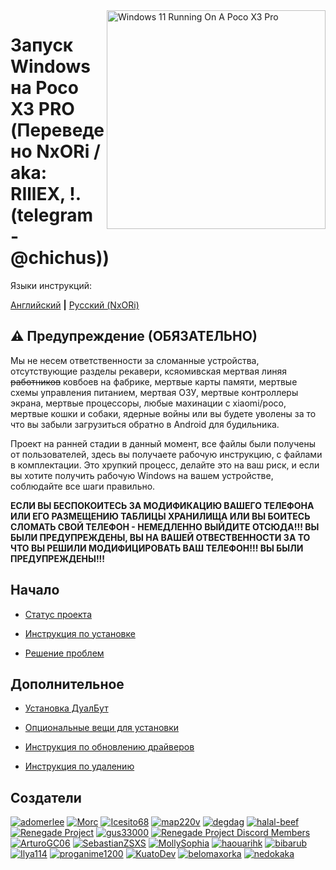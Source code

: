 <img align="right" src="https://github.com/woa-vayu/src_vayu_windows/blob/main/2Poco X3 Pro Windows.png" width="350" alt="Windows 11 Running On A Poco X3 Pro">


# Запуск Windows на Poco X3 PRO (Переведено NxORi / aka: RIllEX, !. (telegram - @chichus)) 

Языки инструкций:

[Английский](README.md) **|** [Русский (NxORi)](README_ru.md)

## ⚠️ Предупреждение (ОБЯЗАТЕЛЬНО)

Мы не несем ответственности за сломанные устройства, отсутствующие разделы рекавери, ксяомивская мертвая линяя ~~работников~~ ковбоев на фабрике, мертвые карты памяти, мертвые схемы управления питанием, мертвая ОЗУ, мертвые контроллеры экрана, мертвые процессоры, любые махинации с xiaomi/poco, мертвые кошки и собаки, ядерные войны или вы будете уволены за то что вы забыли загрузиться обратно в Android для будильника.

Проект на ранней стадии в данный момент, все файлы были получены от пользователей, здесь вы получаете рабочую инструкцию, с файлами в комплектации. Это хрупкий процесс, делайте это на ваш риск, и если вы хотите получить рабочую Windows на вашем устройстве, соблюдайте все шаги правильно.

**ЕСЛИ ВЫ БЕСПОКОИТЕСЬ ЗА МОДИФИКАЦИЮ ВАШЕГО ТЕЛЕФОНА ИЛИ ЕГО РАЗМЕЩЕНИЮ ТАБЛИЦЫ ХРАНИЛИЩА ИЛИ ВЫ БОИТЕСЬ СЛОМАТЬ СВОЙ ТЕЛЕФОН - НЕМЕДЛЕННО ВЫЙДИТЕ ОТСЮДА!!! ВЫ БЫЛИ ПРЕДУПРЕЖДЕНЫ, ВЫ НА ВАШЕЙ ОТВЕСТВЕННОСТИ ЗА ТО ЧТО ВЫ РЕШИЛИ МОДИФИЦИРОВАТЬ ВАШ ТЕЛЕФОН!!! ВЫ БЫЛИ ПРЕДУПРЕЖДЕНЫ!!!**


## Начало

- [Статус проекта](guide/status-ru.md)

- [Инструкция по установке](guide/install-1-ru.md)

- [Решение проблем](guide/troubleshooting-ru.md)


## Дополнительное

- [Установка ДуалБут](guide/dualboot-ru.md)

- [Опциональные вещи для установки](guide/postinstall-ru.md)

- [Инструкция по обновлению драйверов](guide/update-ru.md)

- [Инструкция по удалению](guide/uninstall-ru.md)

## Создатели

[<img alt="adomerlee" src="https://images.weserv.nl/?url=https://avatars.githubusercontent.com/u/109386069?v=4&w=45&fit=cover&mask=circle&maxage=7d" />](https://github.com/adomerlee)
[<img alt="Morc" src="https://images.weserv.nl/?url=https://avatars.githubusercontent.com/u/13377926?v=4&w=45&fit=cover&mask=circle&maxage=7d" />](https://github.com/TheMorc)
[<img alt="Icesito68" src="https://images.weserv.nl/?url=https://avatars.githubusercontent.com/u/113939920?v=4&w=45&fit=cover&mask=circle&maxage=7d" />](https://github.com/Icesito68)
[<img alt="map220v" src="https://images.weserv.nl/?url=https://avatars.githubusercontent.com/u/14368485?v=4&w=45&fit=cover&mask=circle&maxage=7d" />](https://github.com/map220v)
[<img alt="degdag" src="https://images.weserv.nl/?url=https://avatars.githubusercontent.com/u/22778181?v=4&w=45&fit=cover&mask=circle&maxage=7d" />](https://github.com/degdag)
[<img alt="halal-beef" src="https://images.weserv.nl/?url=https://avatars.githubusercontent.com/u/78730004?v=4&w=45&fit=cover&mask=circle&maxage=7d" />](https://github.com/halal-beef)
[<img alt="Renegade Project" src="https://images.weserv.nl/?url=https://avatars.githubusercontent.com/u/63859504?s=200&v=4&w=45&fit=cover&mask=circle&maxage=7d" />](https://github.com/edk2-porting)
[<img alt="gus33000" src="https://images.weserv.nl/?url=https://avatars.githubusercontent.com/u/3755345?v=4&w=45&fit=cover&mask=circle&maxage=7d" />](https://github.com/gus33000)
[<img alt="Renegade Project Discord Members" src="https://images.weserv.nl/?url=https://cdn.discordapp.com/icons/736563593058713690/68f67bfddf4390b11effc99917b16338.webp?size=256&w=45&fit=cover&mask=circle&maxage=7d" />](https://discord.gg/XXBWfag)
[<img alt="ArturoGC06" src="https://images.weserv.nl/?url=https://avatars.githubusercontent.com/u/76574534?v=4&w=45&fit=cover&mask=circle&maxage=7d" />](https://github.com/ArtturoGC06)
[<img alt="SebastianZSXS" src="https://images.weserv.nl/?url=https://avatars.githubusercontent.com/u/111822607?v=4&w=45&fit=cover&mask=circle&maxage=7d" />](https://github.com/SebastianZSXS)
[<img alt="MollySophia" src="https://images.weserv.nl/?url=https://avatars.githubusercontent.com/u/20746884?v=4&w=45&fit=cover&mask=circle&maxage=7d" />](https://github.com/MollySophia)
[<img alt="haouarihk" src="https://images.weserv.nl/?url=https://avatars.githubusercontent.com/u/57036855?v=4&w=45&fit=cover&mask=circle&maxage=7d" />](https://github.com/haouarihk)
[<img alt="bibarub" src="https://images.weserv.nl/?url=https://avatars.githubusercontent.com/u/73599925?v=4&w=45&fit=cover&mask=circle&maxage=7d" />](https://github.com/bibarub)
[<img alt="Ilya114" src="https://images.weserv.nl/?url=https://avatars.githubusercontent.com/u/93242944?v=4&w=45&fit=cover&mask=circle&maxage=7d" />](https://github.com/Ilya114)
[<img alt="proganime1200" src="https://images.weserv.nl/?url=https://avatars.githubusercontent.com/u/32473502?v=4&w=45&fit=cover&mask=circle&maxage=7d" />](https://github.com/proganime1200)
[<img alt="KuatoDev" src="https://images.weserv.nl/?url=https://avatars.githubusercontent.com/u/17999613?v=4&w=45&fit=cover&mask=circle&maxage=7d" />](https://github.com/KuatoDev)
[<img alt="belomaxorka" src="https://images.weserv.nl/?url=https://avatars.githubusercontent.com/u/54049465?v=4&w=45&fit=cover&mask=circle&maxage=7d" />](https://github.com/belomaxorka)
[<img alt="nedokaka" src="https://images.weserv.nl/?url=https://avatars.githubusercontent.com/u/104865210?v=4&w=45&fit=cover&mask=circle&maxage=7d" />](https://github.com/nedokaka)

